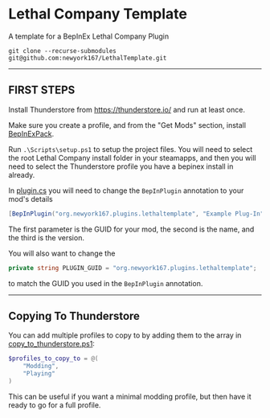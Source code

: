 # Lethal Company Template

A template for a BepInEx Lethal Company Plugin

`git clone --recurse-submodules git@github.com:newyork167/LethalTemplate.git`

---

## FIRST STEPS

Install Thunderstore from https://thunderstore.io/ and run at least once. 

Make sure you create a profile, and from the "Get Mods" section, install [BepInExPack](https://thunderstore.io/c/lethal-company/p/BepInEx/BepInExPack/). 

Run `.\Scripts\setup.ps1` to setup the project files. You will need to select the root Lethal Company install folder in your steamapps, and then you will need to select the Thunderstore profile you have a bepinex install in already.

In [plugin.cs](LethalCompanyTemplate/Plugin.cs) you will need to change the `BepInPlugin` annotation to your mod's details

```csharp
[BepInPlugin("org.newyork167.plugins.lethaltemplate", "Example Plug-In", "1.0.0.0")]
```

The first parameter is the GUID for your mod, the second is the name, and the third is the version.

You will also want to change the 

```csharp
private string PLUGIN_GUID = "org.newyork167.plugins.lethaltemplate";
```

to match the GUID you used in the `BepInPlugin` annotation.

---

[//]: # (## Building)

## Copying To Thunderstore

You can add multiple profiles to copy to by adding them to the array in [copy_to_thunderstore.ps1](scripts/copy_to_thunderstore.ps1):

```powershell
$profiles_to_copy_to = @(
    "Modding",
    "Playing"
)
```

This can be useful if you want a minimal modding profile, but then have it ready to go for a full profile.
